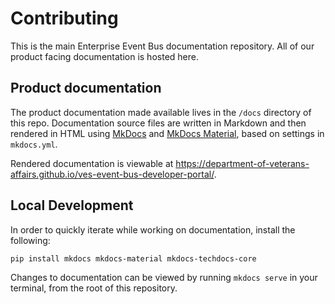 # Contributing
This is the main Enterprise Event Bus documentation repository. All of our product facing documentation is hosted here.

## Product documentation
The product documentation made available lives in the `/docs` directory of this repo. Documentation source files are written in Markdown and then rendered in HTML using [MkDocs](https://github.com/mkdocs/mkdocs) and [MkDocs Material](https://squidfunk.github.io/mkdocs-material/), based on settings in `mkdocs.yml`. 

Rendered documentation is viewable at https://department-of-veterans-affairs.github.io/ves-event-bus-developer-portal/.


## Local Development
In order to quickly iterate while working on documentation, install the following:

`pip install mkdocs mkdocs-material mkdocs-techdocs-core`

Changes to documentation can be viewed by running `mkdocs serve` in your terminal, from the root of this repository. 